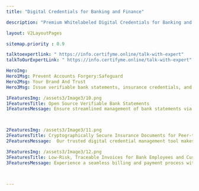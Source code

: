 ```yaml
---
title: "Digital Credentials for Banking and Finance"

description: "Premium Whitelabeled Digital Credentials for Banking and Finance"

layout: V2LayoutPages

sitemap.priority : 0.9

talktoexpertlink: " https://info.certifyme.online/talk-with-expert"
talkToOurExpertLink: " https://info.certifyme.online/talk-with-expert"

HeroImg: 
Hero1Msg: Prevent Accounts Forgery:Safeguard 
Hero2Msg: Your Brand And Trust
Hero3Msg: Issue verifiable bank statements, insurance credentials, and invoices for digitally evolved finance duties.

1FeaturesImg: /assets3/Image3/10.png
1FeaturesTitle: Open Source Verifiable Bank Statements
1FeaturesMessage: Ensure streamlined management of bank statements via our digital credential management software, CertifyMe. Our platform transforms the process of statement generation and distribution by automating it and replacing traditional, flawed documents with accurate, up-to-date statements for your customers. The secure documentation system also allows you to store, and access past statements, making it easy to track financial history and resolve any discrepancies. Check <a href=" https://info.certifyme.online/request-demo">how we can simplify</a> your banking and finance processes.



2FeaturesImg: /assets3/Image3/11.png
2FeaturesTitle: Cryptographically Secure Insurance Documents for Peer-to-Peer Connection
2FeaturesMessage:  Our trusted digital credential management tool makes credential/financial statement creation, issuing, and management effortless. Using the streamlined software of CertifyMe, you can store critical, confidential information on a decentralized platform for quick access without compromising document safety. The simple documentation tool holds immense power when payment or statement verification is concerned. The issuing institution can instantly track the details of people accessing statements/credentials. The bank-level encryption of our documents makes them ideal for official interaction. 

3FeaturesImg: /assets3/Image3/12.png
3FeaturesTitle: Low-Risk, Traceable Invoices for Bank Employees and Customers
3FeaturesMessage: Experience a seamless billing and payment process with our advanced digital credential management software. The intuitive platform of CertifyMe makes it a breeze to share authentic bank statements. Whenever a situation persists where a customer has to share bank details, sharing the credential or verified documents can do the job. The scannable statement indicates the document/credential is not tampered with. Tracking the information associated with bank invoices becomes simpler and hassle-free. Take control of your financial history and resolve financial discrepancies using our cutting-edge software. 



---
```

